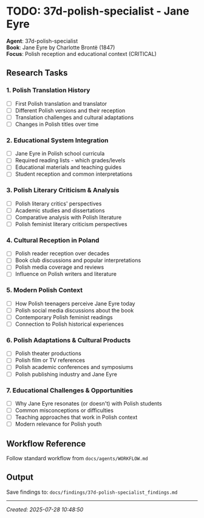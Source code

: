 # TODO: 37d-polish-specialist - Jane Eyre

**Agent**: 37d-polish-specialist  
**Book**: Jane Eyre by Charlotte Brontë (1847)  
**Focus**: Polish reception and educational context (CRITICAL)  

## Research Tasks

### 1. Polish Translation History
- [ ] First Polish translation and translator
- [ ] Different Polish versions and their reception
- [ ] Translation challenges and cultural adaptations
- [ ] Changes in Polish titles over time

### 2. Educational System Integration
- [ ] Jane Eyre in Polish school curricula
- [ ] Required reading lists - which grades/levels
- [ ] Educational materials and teaching guides
- [ ] Student reception and common interpretations

### 3. Polish Literary Criticism & Analysis
- [ ] Polish literary critics' perspectives
- [ ] Academic studies and dissertations
- [ ] Comparative analysis with Polish literature
- [ ] Polish feminist literary criticism perspectives

### 4. Cultural Reception in Poland
- [ ] Polish reader reception over decades
- [ ] Book club discussions and popular interpretations
- [ ] Polish media coverage and reviews
- [ ] Influence on Polish writers and literature

### 5. Modern Polish Context
- [ ] How Polish teenagers perceive Jane Eyre today
- [ ] Polish social media discussions about the book
- [ ] Contemporary Polish feminist readings
- [ ] Connection to Polish historical experiences

### 6. Polish Adaptations & Cultural Products
- [ ] Polish theater productions
- [ ] Polish film or TV references
- [ ] Polish academic conferences and symposiums
- [ ] Polish publishing industry and Jane Eyre

### 7. Educational Challenges & Opportunities
- [ ] Why Jane Eyre resonates (or doesn't) with Polish students
- [ ] Common misconceptions or difficulties
- [ ] Teaching approaches that work in Polish context
- [ ] Modern relevance for Polish youth

## Workflow Reference
Follow standard workflow from `docs/agents/WORKFLOW.md`

## Output
Save findings to: `docs/findings/37d-polish-specialist_findings.md`

---
*Created: 2025-07-28 10:48:50*
